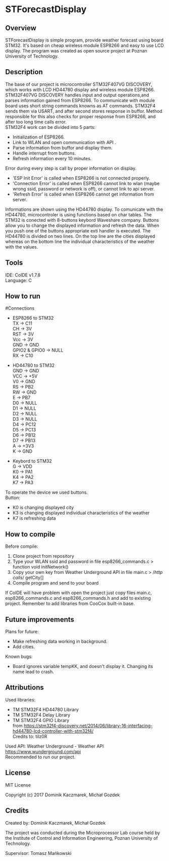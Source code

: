 # STForecastDisplay

## Overview

STForecastDisplay is simple program, provide weather forecast using board STM32. It's based on cheap wireless module ESP8266 and easy to use LCD display. The program was created as open source project at Poznan University of Technology.

## Description

The base of our project is microcontroller STM32F407VG DISCOVERY, which works with LCD HD44780 display and wireless module ESP8266.    
STM32F407VG DISCOVERY handles input and output operations,and parses information gained from ESP8266. To communicate with module board uses short string commands knowns as AT commands. STM32F4 sends them via USART, and after second stores response in buffor. 
Method responsible for this also checks for proper response from ESP8266, and after too long time calls error.    
STM32F4 work can be divided into 5 parts:   
- Initialization of ESP8266.
- Link to WLAN and open communication with API .
- Parse information from buffor and display them.
- Handle interrupt from buttons.
- Refresh information every 10 minutes.

Error during every step is call by proper information on display.
- 'ESP Init Error' is called when ESP8266 is not connected properly.
- 'Connection Error' is called when ESP8266 cannot link to wlan (maybe wrong ssid, password or network is off), or cannot link to api server.
- 'Refresh Error' is called when ESP8266 cannot get information from server.

Informations are shown using the HD44780 display. To comunicate with the HD44780, microcontroler is using functions based on char tables. The STM32 is conected with 8-buttons keybord Waveshare company. Buttons allow you to change the displayed information and refresh the data. When you push one of the buttons appropriate exti handler is executed.
The HD44780 is divided on two lines. On the top line are the cities displayed whereas on the bottom line the individual characteristics of the weather with the values.


## Tools

IDE: CoIDE v1.7.8    
Language: C

## How to run

#Connections     
* ESP8266 to STM32    
	TX -> C11   
	CH -> 3V    
	RST -> 3V    
	Vcc -> 3V    
	GND -> GND    
	GPIO2 & GPIO0 -> NULL     
	RX -> C10    
	
* HD44780 to STM32    
	GND -> GND    
	VCC -> +5V    
	V0 -> GND    
	RS -> PB2    
	RW -> GND    
	E -> PB7    
	D0 -> NULL    
	D1 -> NULL    
	D2 -> NULL    
	D3 -> NULL    
	D4 -> PC12    
	D5 -> PC13    
	D6 -> PB12    
	D7 -> PB13    
	A -> +3V3    
	K -> GND    
	
* Keybord to STM32    
	G -> VDD        
	K0 -> PA1    
	K4 -> PA2    
	K7 -> PA3    
	
To operate the device we used buttons.    
Button:    
- K0 is changing displayed city    
- K3 is changing displayed individual characteristics of the weather    
- K7 is refreshing data    

## How to compile

Before compile:
1) Clone project from repository
2) Type your WLAN ssid and password in file esp8266_commands.c > function void initNetwork()
3) Copy your own key from Weather Underground API in file main.c > /*http calls*/ getCity[]
4) Compile program and send to your board

If CoIDE will have problem with open the project just copy files main.c, esp8266_commands.c and esp8266_commands.h and add to existing project. Remember to add libraries from CooCox built-in base.

## Future improvements

Plans for future:
- Make refreshing data working in background.
- Add cities.

Known bugs:
- Board ignores variable tempKK, and doesn't display it. Changing its name lead to crash.

## Attributions

Used libraries:  
- TM STM32F4 HD44780 Library    
- TM STM32F4 Delay Library    
- TM STM32F4 GPIO Library    
from https://stm32f4-discovery.net/2014/06/library-16-interfacing-hd44780-lcd-controller-with-stm32f4/    
Credits to: tilz0R

Used API: Weather Underground - Weather API    
https://www.wunderground.com/api    
Recommended to run our project.    

## License

MIT License

Copyright (c) 2017 Dominik Kaczmarek, Michał Gozdek

## Credits


Created by: Dominik Kaczmarek, Michał Gozdek

The project was conducted during the Microprocessor Lab course held by the Institute of Control and Information Engineering, Poznan University of Technology.

Supervisor: Tomasz Mańkowski
